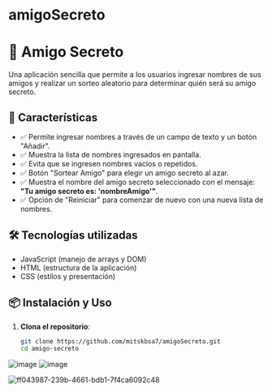 # amigoSecreto
# 🎁 Amigo Secreto

Una aplicación sencilla que permite a los usuarios ingresar nombres de sus amigos y realizar un sorteo aleatorio para determinar quién será su amigo secreto.

## 🎯 Características
- ✅ Permite ingresar nombres a través de un campo de texto y un botón "Añadir".
- ✅ Muestra la lista de nombres ingresados en pantalla.
- ✅ Evita que se ingresen nombres vacíos o repetidos.
- ✅ Botón "Sortear Amigo" para elegir un amigo secreto al azar.
- ✅ Muestra el nombre del amigo secreto seleccionado con el mensaje: **"Tu amigo secreto es: 'nombreAmigo'"**.
- ✅ Opción de "Reiniciar" para comenzar de nuevo con una nueva lista de nombres.

## 🛠️ Tecnologías utilizadas
- JavaScript (manejo de arrays y DOM)
- HTML (estructura de la aplicación)
- CSS (estilos y presentación)

## 📦 Instalación y Uso
1. **Clona el repositorio**:
   ```bash
   git clone https://github.com/mitskbsa7/amigoSecreto.git
   cd amigo-secreto
![image](https://github.com/user-attachments/assets/a7c4e7d5-feea-4a83-85e9-c82bd4b1f78e)
![image](https://github.com/user-attachments/assets/f1984a7f-c73d-4a85-8e47-3b710612c9e5)

![ff043987-239b-4661-bdb1-7f4ca6092c48](https://github.com/user-attachments/assets/420ae54b-3df5-47fe-9493-39e7e2acdb37)
